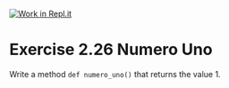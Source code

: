 [![Work in Repl.it](https://classroom.github.com/assets/work-in-replit-14baed9a392b3a25080506f3b7b6d57f295ec2978f6f33ec97e36a161684cbe9.svg)](https://classroom.github.com/online_ide?assignment_repo_id=4768870&assignment_repo_type=AssignmentRepo)
# Exercise 2.26 Numero Uno

Write a method `def numero_uno()` that returns the value 1.
